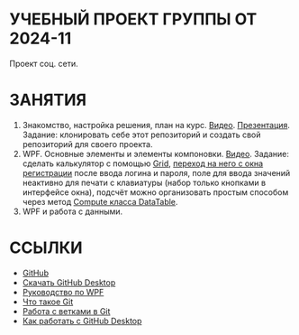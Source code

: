 # УЧЕБНЫЙ ПРОЕКТ ГРУППЫ ОТ 2024-11

Проект соц. сети.

# ЗАНЯТИЯ

1. Знакомство, настройка решения, план на курс. [Видео](https://disk.yandex.ru/d/CXBI71zbkVHEog). [Презентация](https://disk.yandex.ru/i/lmdnbZMSJhbhxw). Задание: клонировать себе этот репозиторий и создать свой репозиторий для своего проекта.
2. WPF. Основные элементы и элементы компоновки. [Видео](https://disk.yandex.ru/i/vdV-bx7_Wi9tuQ). Задание: сделать калькулятор с помощью [Grid](https://metanit.com/sharp/wpf/4.2.php), [переход на него с окна регистрации](https://metanit.com/sharp/wpf/20.2.php) после ввода логина и пароля, поле для ввода значений неактивно для печати с клавиатуры (набор только кнопками в интерфейсе окна), подсчёт можно организовать простым способом через метод [Compute класса DataTable](https://stackoverflow.com/questions/21950093/string-calculator).
3. WPF и работа с данными. 

# ССЫЛКИ

* [GitHub](https://github.com/) 
* [Скачать GitHub Desktop](https://desktop.github.com/download/)
* [Руководство по WPF](https://metanit.com/sharp/wpf/)
* [Что такое Git](https://education.yandex.ru/journal/chto-takoe-github)
* [Работа с ветками в Git](https://habr.com/ru/companies/yandex_praktikum/articles/728302/)
* [Как работать с GitHub Desktop](https://selectel.ru/blog/git-github-review/)
